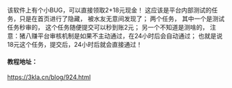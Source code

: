 该软件上有个小BUG，可以直接领取2+18元现金！
这应该是平台内部测试的任务，只是在首页进行了隐藏，
被水友无意间发现了；
两个任务，
其中一个是测试任务秒审的，
这个任务随便提交可以秒到账2元；
另一个不知道是测啥的，
注意：猪八赚平台审核机制是如果不主动通过，在24小时后会自动通过；
也就是说18元这个任务，提交后，24小时后就会直接通过！
#### 教程地址：
https://3kla.cn/blog/924.html

